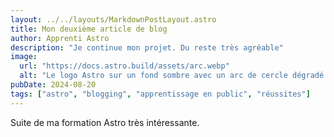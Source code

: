 ```yaml
---
layout: ../../layouts/MarkdownPostLayout.astro
title: Mon deuxième article de blog
author: Apprenti Astro
description: "Je continue mon projet. Du reste très agréable"
image:
  url: "https://docs.astro.build/assets/arc.webp"
  alt: "Le logo Astro sur un fond sombre avec un arc de cercle dégradé violet"
pubDate: 2024-08-20
tags: ["astro", "blogging", "apprentissage en public", "réussites"]
---
```


Suite de ma formation Astro très intéressante.
